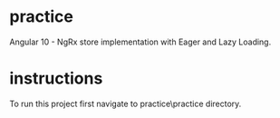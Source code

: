 # practice
Angular 10 - NgRx store implementation with Eager and Lazy Loading.

# instructions
To run this project first navigate to practice\practice directory.

